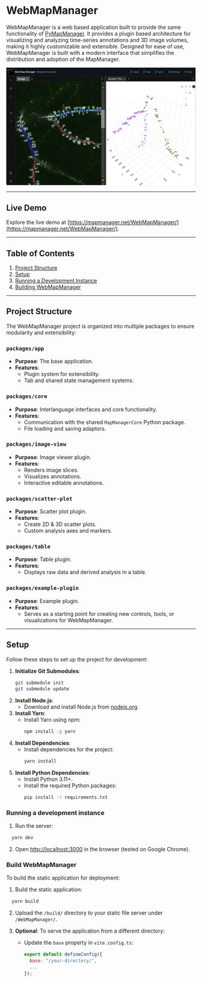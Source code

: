 # WebMapManager

WebMapManager is a web based application built to provide the same functionality of [PyMapManager](https://github.com/mapmanager/PyMapManager). It provides a plugin based architecture for visualizing and analyzing time-series annotations and 3D image volumes, making it highly customizable and extensible. Designed for ease of use, WebMapManager is built with a modern interface that simplifies the distribution and adoption of the MapManager.

![A preview of WebMapManager](./preview/preview.png)

---

## Live Demo

Explore the live demo at [https://mapmanager.net/WebMapManager/](https://mapmanager.net/WebMapManager/).

---

## Table of Contents

1. [Project Structure](#project-structure)
2. [Setup](#setup)
3. [Running a Development Instance](#running-a-development-instance)
4. [Building WebMapManager](#building-webmapmanager)

---

## Project Structure

The WebMapManager project is organized into multiple packages to ensure modularity and extensibility:

### `packages/app`

- **Purpose**: The base application.
- **Features**:
  - Plugin system for extensibility.
  - Tab and shared state management systems.

### `packages/core`

- **Purpose**: Interlanguage interfaces and core functionality.
- **Features**:
  - Communication with the shared `MapManagerCore` Python package.
  - File loading and saving adaptors.

### `packages/image-view`

- **Purpose**: Image viewer plugin.
- **Features**:
  - Renders image slices.
  - Visualizes annotations.
  - Interactive editable annotations.

### `packages/scatter-plot`

- **Purpose**: Scatter plot plugin.
- **Features**:
  - Create 2D & 3D scatter plots.
  - Custom analysis axes and markers.

### `packages/table`

- **Purpose**: Table plugin.
- **Features**:
  - Displays raw data and derived analysis in a table.

### `packages/example-plugin`

- **Purpose**: Example plugin.
- **Features**:
  - Serves as a starting point for creating new controls, tools, or visualizations for WebMapManager.

---

## Setup

Follow these steps to set up the project for development:

1. **Initialize Git Submodules**:
   ```bash
   git submodule init
   git submodule update
   ```
2. **Install Node.js**:
   - Download and install Node.js from [nodejs.org](https://nodejs.org/en).
3. **Install Yarn**:
   - Install Yarn using npm:
     ```bash
     npm install -g yarn
     ```
4. **Install Dependencies**:
   - Install dependencies for the project:
     ```bash
     yarn install
     ```
5. **Install Python Dependencies**:
   - Install Python 3.11+.
   - Install the required Python packages:
     ```bash
     pip install -r requirements.txt
     ```

### Running a development instance

1. Run the server:

```bash
  yarn dev
```

2. Open [http://localhost:3000](http://localhost:3000) in the browser (tested on Google Chrome).

### Build WebMapManager

To build the static application for deployment:

1. Build the static application:

```bash
  yarn build
```

2. Upload the `/build/` directory to your static file server under `/WebMapManager/`.

3. **Optional**: To serve the application from a different directory:
   - Update the `base` property in `vite.config.ts`:
     ```js
     export default defineConfig({
       base: "/your-directory/",
       ...
     });
     ```
